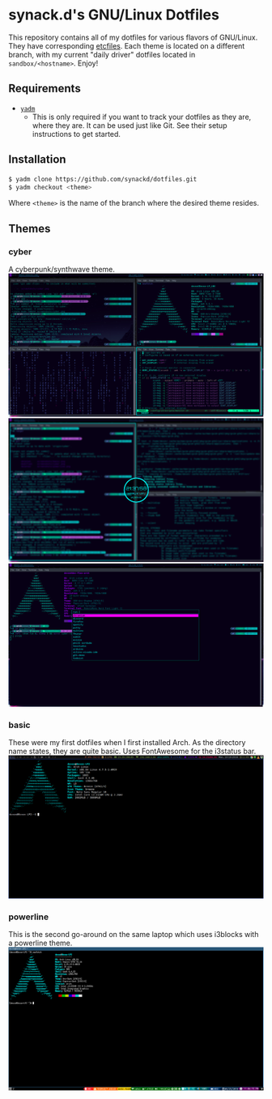 # synack.d's GNU/Linux Dotfiles
This repository contains all of my dotfiles for various flavors of GNU/Linux. They have
corresponding [etcfiles](https://github.com/synackd/etcfiles). Each theme is located on
a different branch, with my current "daily driver" dotfiles located in
``sandbox/<hostname>``. Enjoy!

## Requirements
* [`yadm`](https://github.com/TheLocehiliosan/yadm)
    * This is only required if you want to track your dotfiles as they are, where they
    are. It can be used just like Git. See their setup instructions to get started.

## Installation
```bash
$ yadm clone https://github.com/synackd/dotfiles.git
$ yadm checkout <theme>
```
Where `<theme>` is the name of the branch where the desired theme resides.

## Themes
### cyber
A cyberpunk/synthwave theme.
![Cyber Theme](/screenshots/cyber.png?raw=true "cyber")
![Cyber Theme Lock](/screenshots/cyber-lock.png?raw=true "cyber")
![Cyber Theme Run](/screenshots/cyber-run.png?raw=true "cyber")

### basic
These were my first dotfiles when I first installed Arch. As the directory name states,
they are quite basic. Uses FontAwesome for the i3status bar.
![Basic Theme](/screenshots/basic.png?raw=true "basic")

### powerline
This is the second go-around on the same laptop which uses i3blocks with a powerline theme.
![Powerline Theme](/screenshots/powerline.png?raw=true "powerline")
